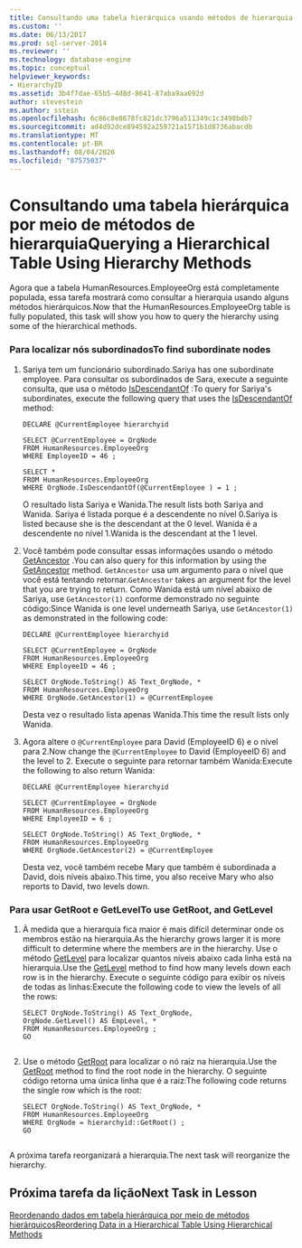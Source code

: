 ```yaml
---
title: Consultando uma tabela hierárquica usando métodos de hierarquia | Microsoft Docs
ms.custom: ''
ms.date: 06/13/2017
ms.prod: sql-server-2014
ms.reviewer: ''
ms.technology: database-engine
ms.topic: conceptual
helpviewer_keywords:
- HierarchyID
ms.assetid: 3b4f7dae-65b5-4d8d-8641-87aba9aa692d
author: stevestein
ms.author: sstein
ms.openlocfilehash: 6c86c8e8678fc821dc3796a511349c1c3498bdb7
ms.sourcegitcommit: ad4d92dce894592a259721a1571b1d8736abacdb
ms.translationtype: MT
ms.contentlocale: pt-BR
ms.lasthandoff: 08/04/2020
ms.locfileid: "87575037"
---
```

# <a name="querying-a-hierarchical-table-using-hierarchy-methods"></a><span data-ttu-id="cea62-102">Consultando uma tabela hierárquica por meio de métodos de hierarquia</span><span class="sxs-lookup"><span data-stu-id="cea62-102">Querying a Hierarchical Table Using Hierarchy Methods</span></span>
  <span data-ttu-id="cea62-103">Agora que a tabela HumanResources.EmployeeOrg está completamente populada, essa tarefa mostrará como consultar a hierarquia usando alguns métodos hierárquicos.</span><span class="sxs-lookup"><span data-stu-id="cea62-103">Now that the HumanResources.EmployeeOrg table is fully populated, this task will show you how to query the hierarchy using some of the hierarchical methods.</span></span>  
  
### <a name="to-find-subordinate-nodes"></a><span data-ttu-id="cea62-104">Para localizar nós subordinados</span><span class="sxs-lookup"><span data-stu-id="cea62-104">To find subordinate nodes</span></span>  
  
1.  <span data-ttu-id="cea62-105">Sariya tem um funcionário subordinado.</span><span class="sxs-lookup"><span data-stu-id="cea62-105">Sariya has one subordinate employee.</span></span> <span data-ttu-id="cea62-106">Para consultar os subordinados de Sara, execute a seguinte consulta, que usa o método [IsDescendantOf](/sql/t-sql/data-types/isdescendantof-database-engine) :</span><span class="sxs-lookup"><span data-stu-id="cea62-106">To query for Sariya's subordinates, execute the following query that uses the [IsDescendantOf](/sql/t-sql/data-types/isdescendantof-database-engine) method:</span></span>  
  
    ```  
    DECLARE @CurrentEmployee hierarchyid  
  
    SELECT @CurrentEmployee = OrgNode  
    FROM HumanResources.EmployeeOrg  
    WHERE EmployeeID = 46 ;  
  
    SELECT *  
    FROM HumanResources.EmployeeOrg  
    WHERE OrgNode.IsDescendantOf(@CurrentEmployee ) = 1 ;  
    ```  
  
     <span data-ttu-id="cea62-107">O resultado lista Sariya e Wanida.</span><span class="sxs-lookup"><span data-stu-id="cea62-107">The result lists both Sariya and Wanida.</span></span> <span data-ttu-id="cea62-108">Sariya é listada porque é a descendente no nível 0.</span><span class="sxs-lookup"><span data-stu-id="cea62-108">Sariya is listed because she is the descendant at the 0 level.</span></span> <span data-ttu-id="cea62-109">Wanida é a descendente no nível 1.</span><span class="sxs-lookup"><span data-stu-id="cea62-109">Wanida is the descendant at the 1 level.</span></span>  
  
2.  <span data-ttu-id="cea62-110">Você também pode consultar essas informações usando o método [GetAncestor](/sql/t-sql/data-types/getancestor-database-engine) .</span><span class="sxs-lookup"><span data-stu-id="cea62-110">You can also query for this information by using the [GetAncestor](/sql/t-sql/data-types/getancestor-database-engine) method.</span></span> <span data-ttu-id="cea62-111">`GetAncestor` usa um argumento para o nível que você está tentando retornar.</span><span class="sxs-lookup"><span data-stu-id="cea62-111">`GetAncestor` takes an argument for the level that you are trying to return.</span></span> <span data-ttu-id="cea62-112">Como Wanida está um nível abaixo de Sariya, use `GetAncestor(1)` conforme demonstrado no seguinte código:</span><span class="sxs-lookup"><span data-stu-id="cea62-112">Since Wanida is one level underneath Sariya, use `GetAncestor(1)` as demonstrated in the following code:</span></span>  
  
    ```  
    DECLARE @CurrentEmployee hierarchyid  
  
    SELECT @CurrentEmployee = OrgNode  
    FROM HumanResources.EmployeeOrg  
    WHERE EmployeeID = 46 ;  
  
    SELECT OrgNode.ToString() AS Text_OrgNode, *  
    FROM HumanResources.EmployeeOrg  
    WHERE OrgNode.GetAncestor(1) = @CurrentEmployee  
    ```  
  
     <span data-ttu-id="cea62-113">Desta vez o resultado lista apenas Wanida.</span><span class="sxs-lookup"><span data-stu-id="cea62-113">This time the result lists only Wanida.</span></span>  
  
3.  <span data-ttu-id="cea62-114">Agora altere o `@CurrentEmployee` para David (EmployeeID 6) e o nível para 2.</span><span class="sxs-lookup"><span data-stu-id="cea62-114">Now change the `@CurrentEmployee` to David (EmployeeID 6) and the level to 2.</span></span> <span data-ttu-id="cea62-115">Execute o seguinte para retornar também Wanida:</span><span class="sxs-lookup"><span data-stu-id="cea62-115">Execute the following to also return Wanida:</span></span>  
  
    ```  
    DECLARE @CurrentEmployee hierarchyid  
  
    SELECT @CurrentEmployee = OrgNode  
    FROM HumanResources.EmployeeOrg  
    WHERE EmployeeID = 6 ;  
  
    SELECT OrgNode.ToString() AS Text_OrgNode, *  
    FROM HumanResources.EmployeeOrg  
    WHERE OrgNode.GetAncestor(2) = @CurrentEmployee  
    ```  
  
     <span data-ttu-id="cea62-116">Desta vez, você também recebe Mary que também é subordinada a David, dois níveis abaixo.</span><span class="sxs-lookup"><span data-stu-id="cea62-116">This time, you also receive Mary who also reports to David, two levels down.</span></span>  
  
### <a name="to-use-getroot-and-getlevel"></a><span data-ttu-id="cea62-117">Para usar GetRoot e GetLevel</span><span class="sxs-lookup"><span data-stu-id="cea62-117">To use GetRoot, and GetLevel</span></span>  
  
1.  <span data-ttu-id="cea62-118">À medida que a hierarquia fica maior é mais difícil determinar onde os membros estão na hierarquia.</span><span class="sxs-lookup"><span data-stu-id="cea62-118">As the hierarchy grows larger it is more difficult to determine where the members are in the hierarchy.</span></span> <span data-ttu-id="cea62-119">Use o método [GetLevel](/sql/t-sql/data-types/getlevel-database-engine) para localizar quantos níveis abaixo cada linha está na hierarquia.</span><span class="sxs-lookup"><span data-stu-id="cea62-119">Use the [GetLevel](/sql/t-sql/data-types/getlevel-database-engine) method to find how many levels down each row is in the hierarchy.</span></span> <span data-ttu-id="cea62-120">Execute o seguinte código para exibir os níveis de todas as linhas:</span><span class="sxs-lookup"><span data-stu-id="cea62-120">Execute the following code to view the levels of all the rows:</span></span>  
  
    ```  
    SELECT OrgNode.ToString() AS Text_OrgNode,   
    OrgNode.GetLevel() AS EmpLevel, *  
    FROM HumanResources.EmployeeOrg ;  
    GO  
  
    ```  
  
2.  <span data-ttu-id="cea62-121">Use o método [GetRoot](/sql/t-sql/data-types/getroot-database-engine) para localizar o nó raiz na hierarquia.</span><span class="sxs-lookup"><span data-stu-id="cea62-121">Use the [GetRoot](/sql/t-sql/data-types/getroot-database-engine) method to find the root node in the hierarchy.</span></span> <span data-ttu-id="cea62-122">O seguinte código retorna uma única linha que é a raiz:</span><span class="sxs-lookup"><span data-stu-id="cea62-122">The following code returns the single row which is the root:</span></span>  
  
    ```  
    SELECT OrgNode.ToString() AS Text_OrgNode, *  
    FROM HumanResources.EmployeeOrg  
    WHERE OrgNode = hierarchyid::GetRoot() ;  
    GO  
  
    ```  
  
 <span data-ttu-id="cea62-123">A próxima tarefa reorganizará a hierarquia.</span><span class="sxs-lookup"><span data-stu-id="cea62-123">The next task will reorganize the hierarchy.</span></span>  
  
## <a name="next-task-in-lesson"></a><span data-ttu-id="cea62-124">Próxima tarefa da lição</span><span class="sxs-lookup"><span data-stu-id="cea62-124">Next Task in Lesson</span></span>  
 [<span data-ttu-id="cea62-125">Reordenando dados em tabela hierárquica por meio de métodos hierárquicos</span><span class="sxs-lookup"><span data-stu-id="cea62-125">Reordering Data in a Hierarchical Table Using Hierarchical Methods</span></span>](lesson-2-4-reordering-data-in-a-hierarchical-table-using-hierarchical-methods.md)  
  
  
